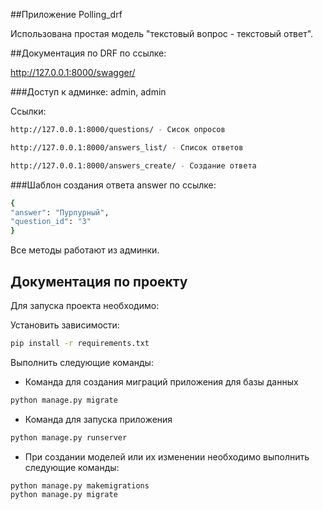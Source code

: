 ##Приложение Polling_drf

Использована простая модель "текстовый вопрос - текстовый ответ".

##Документация по DRF  по ссылке: 

http://127.0.0.1:8000/swagger/

###Доступ к админке: admin, admin

Ссылки:
```bash 
http://127.0.0.1:8000/questions/ - Сисок опросов

http://127.0.0.1:8000/answers_list/ - Список ответов

http://127.0.0.1:8000/answers_create/ - Создание ответа
```
###Шаблон создания ответа answer по ссылке:
```bash 
{
"answer": "Пурпурный",
"question_id": "3"
}
```
Все методы работают из админки.

## Документация по проекту

Для запуска проекта необходимо:

Установить зависимости:
```bash
pip install -r requirements.txt
```

Выполнить следующие команды:

* Команда для создания миграций приложения для базы данных
```bash
python manage.py migrate
```

* Команда для запуска приложения
```bash
python manage.py runserver
```

* При создании моделей или их изменении необходимо выполнить следующие команды:
```bash
python manage.py makemigrations
python manage.py migrate
```
